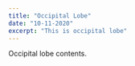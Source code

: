 ```yaml
---
title: "Occipital Lobe"
date: "10-11-2020"
excerpt: "This is occipital lobe"
---
```


Occipital lobe contents.
